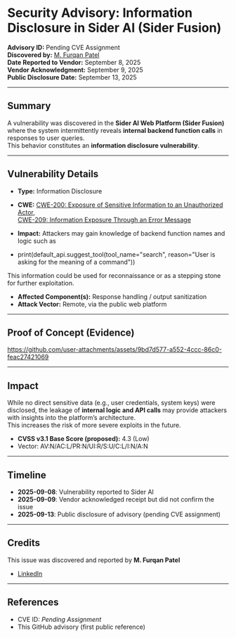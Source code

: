 # Security Advisory: Information Disclosure in Sider AI (Sider Fusion)

**Advisory ID:** Pending CVE Assignment  
**Discovered by:** [M. Furqan Patel](https://www.linkedin.com/in/furqanpatel)  
**Date Reported to Vendor:** September 8, 2025  
**Vendor Acknowledgment:** September 9, 2025  
**Public Disclosure Date:** September 13, 2025  

---

## Summary

A vulnerability was discovered in the **Sider AI Web Platform (Sider Fusion)** where the system intermittently reveals **internal backend function calls** in responses to user queries.  
This behavior constitutes an **information disclosure vulnerability**.

---

## Vulnerability Details

- **Type:** Information Disclosure  
- **CWE:** [CWE-200: Exposure of Sensitive Information to an Unauthorized Actor](https://cwe.mitre.org/data/definitions/200.html),  
  [CWE-209: Information Exposure Through an Error Message](https://cwe.mitre.org/data/definitions/209.html)  
- **Impact:** Attackers may gain knowledge of backend function names and logic such as  

- print(default_api.suggest_tool(tool_name="search", reason="User is asking for the meaning of a command"))

This information could be used for reconnaissance or as a stepping stone for further exploitation.  
- **Affected Component(s):** Response handling / output sanitization  
- **Attack Vector:** Remote, via the public web platform  

---

## Proof of Concept (Evidence)


https://github.com/user-attachments/assets/9bd7d577-a552-4ccc-86c0-feac27421069


---

## Impact

While no direct sensitive data (e.g., user credentials, system keys) were disclosed, the leakage of **internal logic and API calls** may provide attackers with insights into the platform’s architecture.  
This increases the risk of more severe exploits in the future.  

- **CVSS v3.1 Base Score (proposed):** 4.3 (Low)  
- Vector: AV:N/AC:L/PR:N/UI:R/S:U/C:L/I:N/A:N  

---

## Timeline

- **2025-09-08**: Vulnerability reported to Sider AI  
- **2025-09-09**: Vendor acknowledged receipt but did not confirm the issue  
- **2025-09-13**: Public disclosure of advisory (pending CVE assignment)  

---

## Credits

This issue was discovered and reported by **M. Furqan Patel**  
- [LinkedIn](https://www.linkedin.com/in/furqanpatel)  

---

## References

- CVE ID: *Pending Assignment*  
- This GitHub advisory (first public reference)  
